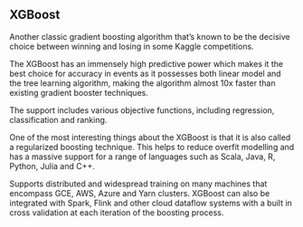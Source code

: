 ## XGBoost

Another classic gradient boosting algorithm that’s known to be the decisive choice between winning and losing in some Kaggle competitions.

The XGBoost has an immensely high predictive power which makes it the best choice for accuracy in events as it possesses both linear model and the tree learning algorithm, making the algorithm almost 10x faster than existing gradient booster techniques.

The support includes various objective functions, including regression, classification and ranking.

One of the most interesting things about the XGBoost is that it is also called a regularized boosting technique. This helps to reduce overfit modelling and has a massive support for a range of languages such as Scala, Java, R, Python, Julia and C++.

Supports distributed and widespread training on many machines that encompass GCE, AWS, Azure and Yarn clusters. XGBoost can also be integrated with Spark, Flink and other cloud dataflow systems with a built in cross validation at each iteration of the boosting process.
